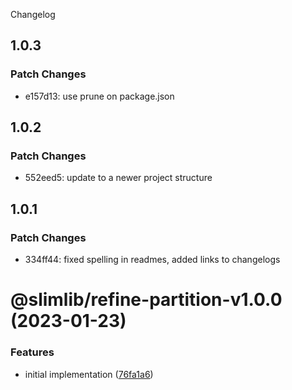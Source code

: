 Changelog

## 1.0.3

### Patch Changes

- e157d13: use prune on package.json

## 1.0.2

### Patch Changes

- 552eed5: update to a newer project structure

## 1.0.1

### Patch Changes

- 334ff44: fixed spelling in readmes, added links to changelogs

# @slimlib/refine-partition-v1.0.0 (2023-01-23)

### Features

- initial implementation ([76fa1a6](https://github.com/kshutkin/slimlib/commit/76fa1a697fc0d9caceb1b0c2b361092b41619d5b))
